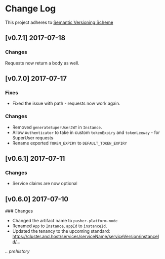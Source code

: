 # Change Log

This project adheres to [Semantic Versioning Scheme](http://semver.org)

## [v0.7.1] 2017-07-18

### Changes

Requests now return a body as well.

## [v0.7.0] 2017-07-17

### Fixes

- Fixed the issue with path - requests now work again.

### Changes

- Removed `generateSuperUserJWT` in `Instance`.
- Allow `Authenticator` to take in custom `tokenExpiry` and `tokenLeeway` - for SuperUser requests
- Rename exported `TOKEN_EXPIRY` to `DEFAULT_TOKEN_EXPIRY`

## [v0.6.1] 2017-07-11

### Changes

- Service claims are now optional

## [v0.6.0] 2017-07-10

### Changes

- Changed the artifact name to `pusher-platform-node`
- Renamed `App` to `Instance`, `appId` to `instanceId`.
- Updated the tenancy to the upcoming standard: https://cluster.and.host/services/serviceName/serviceVersion/instanceId/...


_.. prehistory_